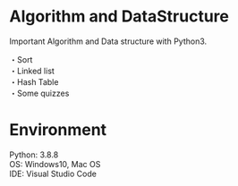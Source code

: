 # Algorithm and DataStructure
Important Algorithm and Data structure with Python3.

・Sort  
・Linked list  
・Hash Table  
・Some quizzes  

# Environment
Python: 3.8.8  
OS: Windows10, Mac OS  
IDE: Visual Studio Code  
